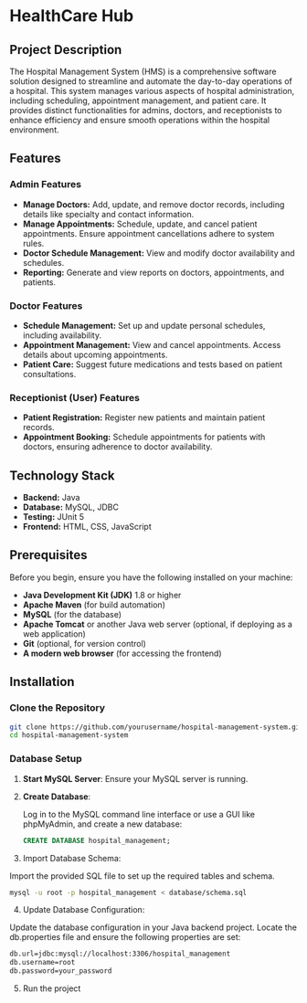 
# HealthCare Hub

## Project Description

The Hospital Management System (HMS) is a comprehensive software solution designed to streamline and automate the day-to-day operations of a hospital. This system manages various aspects of hospital administration, including scheduling, appointment management, and patient care. It provides distinct functionalities for admins, doctors, and receptionists to enhance efficiency and ensure smooth operations within the hospital environment.

## Features

### Admin Features
- **Manage Doctors:** Add, update, and remove doctor records, including details like specialty and contact information.
- **Manage Appointments:** Schedule, update, and cancel patient appointments. Ensure appointment cancellations adhere to system rules.
- **Doctor Schedule Management:** View and modify doctor availability and schedules.
- **Reporting:** Generate and view reports on doctors, appointments, and patients.

### Doctor Features
- **Schedule Management:** Set up and update personal schedules, including availability.
- **Appointment Management:** View and cancel appointments. Access details about upcoming appointments.
- **Patient Care:** Suggest future medications and tests based on patient consultations.

### Receptionist (User) Features
- **Patient Registration:** Register new patients and maintain patient records.
- **Appointment Booking:** Schedule appointments for patients with doctors, ensuring adherence to doctor availability.

## Technology Stack
- **Backend:** Java
- **Database:** MySQL, JDBC
- **Testing:** JUnit 5
- **Frontend:** HTML, CSS, JavaScript

## Prerequisites

Before you begin, ensure you have the following installed on your machine:

- **Java Development Kit (JDK)** 1.8 or higher
- **Apache Maven** (for build automation)
- **MySQL** (for the database)
- **Apache Tomcat** or another Java web server (optional, if deploying as a web application)
- **Git** (optional, for version control)
- **A modern web browser** (for accessing the frontend)

## Installation

### Clone the Repository

```bash
git clone https://github.com/yourusername/hospital-management-system.git
cd hospital-management-system
```

### Database Setup

1. **Start MySQL Server**: Ensure your MySQL server is running.

2. **Create Database**:
   
   Log in to the MySQL command line interface or use a GUI like phpMyAdmin, and create a new database:
   
   ```sql
   CREATE DATABASE hospital_management;
   ```
3. Import Database Schema:

Import the provided SQL file to set up the required tables and schema.

```bash
mysql -u root -p hospital_management < database/schema.sql
```
4. Update Database Configuration:

Update the database configuration in your Java backend project. Locate the db.properties file and ensure the following properties are set:

```bash
db.url=jdbc:mysql://localhost:3306/hospital_management
db.username=root
db.password=your_password
```
5. Run the project

